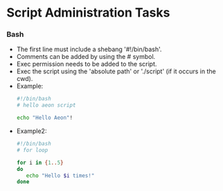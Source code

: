 # Script Administration Tasks 

### Bash 
  * The first line must include a shebang '#!/bin/bash'.
  * Comments can be added by using the # symbol.
  * Exec permission needs to be added to the script.
  * Exec the script using the 'absolute path' or './script' (if it occurs in the cwd).
  * Example:
    ```bash 
    #!/bin/bash 
    # hello aeon script

    echo "Hello Aeon"!

    ```
 * Example2:
   ```bash
   #!/bin/bash 
   # for loop 

   for i in {1..5}
   do
      echo "Hello $i times!"
   done
   ```
